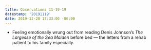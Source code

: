 ```yaml
---
title: Observations 11-19-19
datestamp: '20191119'
date: 2019-12-28 17:33:00 -06:00
---
```


- Feeling emotionally wrung out from reading Denis Johnson’s *The Largesse of the Sea Maiden* before bed — the letters from a rehab patient to his family especially.
